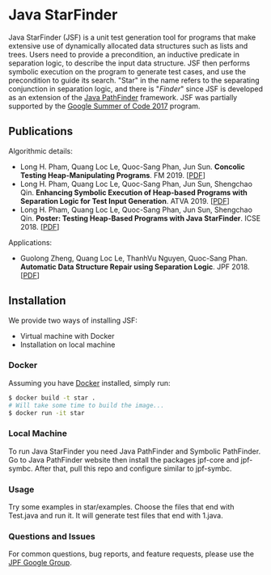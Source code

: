 # Java StarFinder #
Java StarFinder (JSF) is a unit test generation tool for programs that make extensive use of dynamically allocated data structures such as lists and trees. Users need to provide a precondition, an inductive predicate in separation logic, to describe the input data structure. JSF then performs symbolic execution on the program to generate test cases, and use the precondition to guide its search. "Star" in the name refers to the separating conjunction in separation logic, and there is "*Finder*" since JSF is developed as an extension of the [Java PathFinder](https://github.com/javapathfinder) framework. JSF was partially supported by the [Google Summer of Code 2017](https://summerofcode.withgoogle.com/archive/2017/projects/4789313736802304/) program.

## Publications
Algorithmic details:
- Long H. Pham, Quang Loc Le, Quoc-Sang Phan, Jun Sun. **Concolic Testing Heap-Manipulating Programs**. FM 2019. \[[PDF](http://qsphan.github.io/papers/fm19.pdf)\]
- Long H. Pham, Quang Loc Le, Quoc-Sang Phan, Jun Sun, Shengchao Qin. **Enhancing Symbolic Execution of Heap-based Programs with Separation Logic for Test Input Generation**. ATVA 2019. \[[PDF](http://qsphan.github.io/papers/atva19.pdf)\]
- Long H. Pham, Quang Loc Le, Quoc-Sang Phan, Jun Sun, Shengchao Qin. **Poster: Testing Heap-Based Programs with Java StarFinder**. ICSE 2018. \[[PDF](http://qsphan.github.io/papers/icse18.pdf)\]

Applications:
- Guolong Zheng, Quang Loc Le, ThanhVu Nguyen, Quoc-Sang Phan. **Automatic Data Structure Repair using Separation Logic**. JPF 2018. \[[PDF](http://star-finder.github.io/papers/jpf18.pdf)\]

## Installation
We provide two ways of installing JSF:
* Virtual machine with Docker
* Installation on local machine

### Docker
Assuming you have [Docker](https://www.docker.com/) installed, simply run:

```bash
$ docker build -t star .
# Will take some time to build the image...
$ docker run -it star
```

### Local Machine ###
To run Java StarFinder you need Java PathFinder and Symbolic PathFinder. Go to Java PathFinder website then install the packages
jpf-core and jpf-symbc. After that, pull this repo and configure similar to jpf-symbc.

### Usage ###
Try some examples in star/examples. Choose the files that end with Test.java and run it.
It will generate test files that end with 1.java.

### Questions and Issues ###
For common questions, bug reports, and feature requests, please use the [JPF Google Group](http://groups.google.com/group/java-pathfinder).

